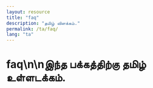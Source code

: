 ```yaml
---
layout: resource
title: "faq"
description: "தமிழ் விளக்கம்."
permalink: /ta/faq/
lang: "ta"
---
```


# faq\n\nஇந்த பக்கத்திற்கு தமிழ் உள்ளடக்கம்.
